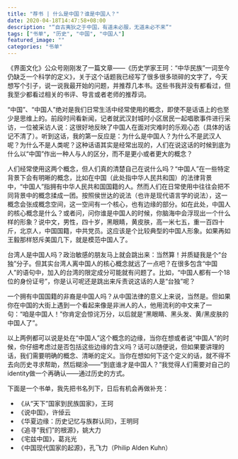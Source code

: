 ```yaml
---
title: "荐书 | 什么是中国？谁是中国人？"
date: 2020-04-18T14:47:58+08:00
description: "“自古夷狄之于中国，有道未必服，无道未必不来”"
tags: ["书单", "历史", "中国", "中国人"]
featured_image: ""
categories: "书单"
---
```


《界面文化》公众号刚刚发了一篇文章——《历史学家王珂：“中华民族”一词至今仍缺乏一个科学的定义》，关于这个话题我已经写了很多很多琐碎的文字了，今天想写个引子，说一说我最开始的问题，并推荐几本书。这些书我并没有都看过，但我至少都看过相关的书评、导言或者老师的推荐词。

“中国”、“中国人”绝对是我们日常生活中经常使用的概念，即使不是话语上的也至少是思维上的。前段时间看新闻，记者就武汉封城时小区居民一起唱歌事件进行采访，一位被采访人说：这很好地反映了中国人在面对灾难时的乐观心态（具体的话记不清了）。听到这话，我的第一反应是：为什么是中国人？为什么不是武汉人呢？为什么不是人类呢？这种话语其实是经常出现的，人们在说这话的时候到底为什么以“中国”作出一种人与人的区分，而不是更小或者更大的概念？

人们经常使用这两个概念，但人们真的清楚自己在说什么吗？“中国人”在一些特定背景下会有明晰的概念，比如在中国（此处指中华人民共和国）的法律背景中，“中国人”指拥有中华人民共和国国籍的人。然而人们在日常使用中往往会把不同背景中的概念揉成一团。按照侯世达的说法（也许是现代语言学的说法），这一概念会张成概念空间，这一空间有一个核心，也有边缘的部分。如在此处，中国人的核心概念是什么？或者问，问你谁是中国人的时候，你脑海中会浮现出一个什么样的形象？说中文，男性，四十岁，黑眼睛，黄皮肤，高一米七五，重一百四十斤，北京人，中国国籍，中共党员。这应该是个比较典型的中国人形象。如果再如王毅那样怒斥美国几下，就是模范中国人了。

台湾人是中国人吗？政治敏感的朋友马上就会跳出来：当然算！并质疑我是个“台独”分子。但其实台湾人离中国人的核心概念就远了一点吧？在很多包含“中国人”的语句中，加入的台湾的限定成分可能就有问题了。比如，“中国人都有一个18位的身份证号”，你是认可呢还是跳出来斥责说这话的人是“台独”呢？

一个拥有中国国籍的非裔是中国人吗？从中国法律的意义上来说，当然是。但如果你在中国的大街上遇到一个看起来像是非洲人的人，他用流利的中文来了一句：“咱是中国人！”你肯定会惊诧万分，以后就是“黑眼睛、黑头发、黄/黑皮肤的中国人了”。

以上两例都可以说是处在“中国人”这个概念的边缘，当你在想或者说“中国人”的时候，你仔细考虑过是否包括这些边缘的含义吗？话可以随便说，但如果要讲理的话，我们需要明确的概念、清晰的定义。当你在想如何下这个定义的话，就不得不去向历史寻求帮助，然后糊涂——“到底谁才是中国人？”我觉得人们需要对自己的identity做一个再确认——通过历史的方式。

下面是一个书单，我先把书名列下，日后有机会再做补充：

* 《从“天下”国家到民族国家》，王珂
* 《说中国》，许倬云
* 《华夏边缘：历史记忆与族群认同》，王明珂
* 《追寻“我们”的根源》，姚大力
* 《宅兹中国》，葛兆光
* 《中国现代国家的起源》，孔飞力（Philip Alden Kuhn）
